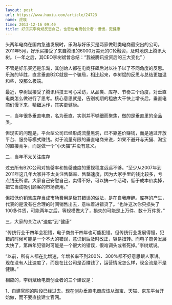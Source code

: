 ```yaml
---
layout: post
url: https://www.huxiu.com/article/24723
name: 虎嗅
time: 2013-12-16 09:40
title: 好乐买李树斌反思自己，也忠告电商创业者：慢慢，更健康
---
```

头两年电商在国内急速发展时，乐淘与好乐买是两家做鞋类电商最突出的公司。2011年5月，好乐买接受了来自腾讯的6000万美元的C轮融资，及时地傍上腾讯大树。（一年之后，其CEO李树斌曾总结：“我被腾讯投资后的三大变化” ）

不管是好乐买还是乐淘，其创始人都在电商狂飙后对以往予以了不同角度的反思。乐淘的毕胜，直言垂直B2C就是一个骗局，相比起来，李树斌的反思与总结更加温和些，没那么极端。

最近，李树斌接受了腾讯科技王可心采访，从品类、库存、节奏三个角度，对垂直电商怎么做进行了思考。核心意思就是，告别初期的粗放大干快上增长后，垂直电商们慢下来，精细运作，其实更健康。

一，当年很多垂直电商，名为垂直，实则并不够细而聚焦，做的是垂直里的全品类。

但现实的问题是，平台型公司已经形成流量黑洞，已不靠差价赚钱，而是通过开放平台、服务等模式赚钱。对于流量有限的垂直电商来说，如果不避开与天猫、淘宝的直接竞争，而是做一个“小天猫”并没有意义。

二，当年不太关注库存

过去所有B2C公司对售罄率和售罄速度的重视程度远远不够。“至少从2007年到2011年这几年大家并不太关注售罄率、售罄速度，因为大家手里的钱比较多，亏点钱无所谓。大家自己安慰自己，卖得不好，可以搞一个活动，低于成本价卖掉，把它当成吸引顾客的市场费用。”

但把低价销售库存当成市场费用是极其错误的做法，是在自我麻醉。库存的产生，代表的是没有在合理的时间销售出去，意味着进错货了。“也许这次你只损失了100多件货，可能两年之后，等规模做大了，损失的可能是上万件、数十万件货。”

三，大家的关注从“速度”到“健康”

“传统行业干四年会犯错，电子商务干四年也可能犯错。但传统行业发展得慢，犯错的时候可能是一个不大的错误，意识到后及时改正，容易扭转。而电子商务发展太快了，第四年犯错时可能是一个很大的错误，很难调头或者死掉。”李树斌说。

“以前，所有人都在比增速，年增长率不到200%、300%都不好意思跟人家讲。现在没有人比速度了，而是在比公司是否赚钱了，运营情况怎么样，现金流是不是健康。”

相应的，李树斌给电商创业者的三个建议是：

1、自建官网的阶段已经过去。现在创办垂直电商应该从淘宝、天猫、京东平台开始做，而不要直接建立官网。

